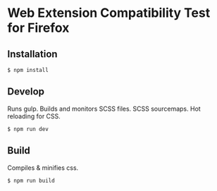 # Web Extension Compatibility Test for Firefox

## Installation

```
$ npm install
```

## Develop
Runs gulp. Builds and monitors SCSS files. SCSS sourcemaps. Hot reloading for CSS.
```
$ npm run dev
```

## Build
Compiles & minifies css.
```
$ npm run build
```

